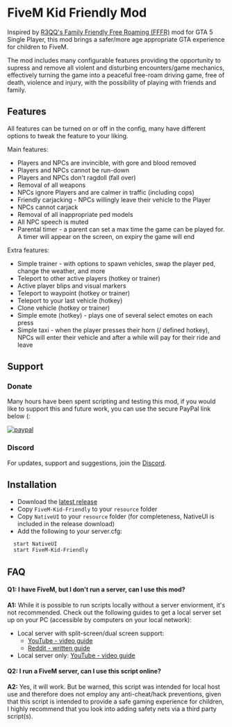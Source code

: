 
# FiveM Kid Friendly Mod

Inspired by [R3QQ's Family Friendly Free Roaming (FFFR)](https://sites.google.com/view/r3qq/family-friendly-free-roaming/fffr-3-0) mod for GTA 5 Single Player, this mod brings a safer/more age appropriate GTA experience for children to FiveM.

The mod includes many configurable features providing the opportunity to supress and remove all violent and disturbing encounters/game mechanics, effectively turning the game into a peaceful free-roam driving game, free of death, violence and injury, with the possibility of playing with friends and family.


## Features

All features can be turned on or off in the config, many have different options to tweak the feature to your liking.

Main features:

* Players and NPCs are invincible, with gore and blood removed
* Players and NPCs cannot be run-down
* Players and NPCs don't ragdoll (fall over)
* Removal of all weapons
* NPCs ignore Players and are calmer in traffic (including cops)
* Friendly carjacking - NPCs willingly leave their vehicle to the Player
* NPCs cannot carjack
* Removal of all inappropriate ped models
* All NPC speech is muted
* Parental timer - a parent can set a max time the game can be played for. A timer will appear on the screen, on expiry the game will end

Extra features:

* Simple trainer - with options to spawn vehicles, swap the player ped, change the weather, and more
* Teleport to other active players (hotkey or trainer)
* Active player blips and visual markers
* Teleport to waypoint (hotkey or trainer)
* Teleport to your last vehicle (hotkey)
* Clone vehicle (hotkey or trainer)
* Simple emote (hotkey) - plays one of several select emotes on each press
* Simple taxi - when the player presses their horn (/ defined hotkey), NPCs will enter their vehicle and after a while will pay for their ride and leave


## Support
### Donate

Many hours have been spent scripting and testing this mod, if you would like to support this and future work, you can use the secure PayPal link below (:

[![paypal](https://www.paypalobjects.com/en_US/GB/i/btn/btn_donateCC_LG.gif)](https://www.paypal.com/donate/?hosted_button_id=9QZ34DQCEPAGG)

### Discord

For updates, support and suggestions, join the [Discord](https://discord.gg/e3eXGTJbjx).


## Installation

* Download the [latest release](https://github.com/92jackson/fivem-kid-friendly-mod/releases)
* Copy ``` FiveM-Kid-Friendly ``` to your ``` resource ``` folder
* Copy ``` NativeUI ``` to your ``` resource ``` folder (for completeness, NativeUI is included in the release download)
* Add the following to your server.cfg:

```bash
  start NativeUI
  start FiveM-Kid-Friendly
```


## FAQ

#### **Q1:** I have FiveM, but I don't run a server, can I use this mod?

**A1:** While it is possible to run scripts locally without a server enviorment, it's not recommended. Check out the following guides to get a local server set up on your PC (accessible by computers on your local network):

* Local server with split-screen/dual screen support:
    - [YouTube - video guide](https://youtu.be/BvIIO0J50Zk)
    - [Reddit - written guide](https://www.reddit.com/r/nucleuscoop/comments/t18dfa/comment/hyee5nd/?utm_source=share&utm_medium=web2x&context=3)
* Local server only: [YouTube - video guide](https://youtu.be/YmW9K6GjY9w)

#### **Q2:** I run a FiveM server, can I use this script online?

**A2:** Yes, it will work. But be warned, this script was intended for local host use and therefore does not employ any anti-cheat/hack preventions, given that this script is intended to provide a safe gaming experience for children, I highly recommend that you look into adding safety nets via a third party script(s).
